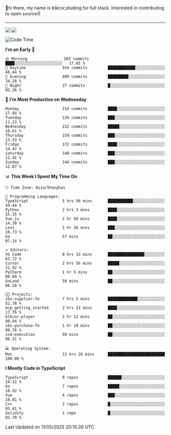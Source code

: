 👋hi there, my name is blkcor,studing for full stack.
Interested in contributing to open source✌️

<hr/>

![](https://github-readme-stats.vercel.app/api?username=blkcor)
<a href="https://github.com/blkcor/github-readme-stats">
    <img align="left" src="https://github-readme-stats.vercel.app/api/top-langs/?username=blkcor&hide=jupyter%20notebook,shaderlab,tex,c%23&langs_count=9" />
</a>


<!--START_SECTION:waka-->
![Code Time](http://img.shields.io/badge/Code%20Time-2%2C028%20hrs%2041%20mins-blue)

**I'm an Early 🐤** 

```text
🌞 Morning                203 commits         ████░░░░░░░░░░░░░░░░░░░░░   17.02 % 
🌆 Daytime                554 commits         ████████████░░░░░░░░░░░░░   46.44 % 
🌃 Evening                409 commits         █████████░░░░░░░░░░░░░░░░   34.28 % 
🌙 Night                  27 commits          █░░░░░░░░░░░░░░░░░░░░░░░░   02.26 % 
```
📅 **I'm Most Productive on Wednesday** 

```text
Monday                   214 commits         ████░░░░░░░░░░░░░░░░░░░░░   17.94 % 
Tuesday                  134 commits         ███░░░░░░░░░░░░░░░░░░░░░░   11.23 % 
Wednesday                222 commits         █████░░░░░░░░░░░░░░░░░░░░   18.61 % 
Thursday                 159 commits         ███░░░░░░░░░░░░░░░░░░░░░░   13.33 % 
Friday                   172 commits         ████░░░░░░░░░░░░░░░░░░░░░   14.42 % 
Saturday                 148 commits         ███░░░░░░░░░░░░░░░░░░░░░░   12.41 % 
Sunday                   144 commits         ███░░░░░░░░░░░░░░░░░░░░░░   12.07 % 
```


📊 **This Week I Spent My Time On** 

```text
🕑︎ Time Zone: Asia/Shanghai

💬 Programming Languages: 
TypeScript               5 hrs 58 mins       ███████████░░░░░░░░░░░░░░   44.44 % 
Python                   2 hrs 3 mins        ████░░░░░░░░░░░░░░░░░░░░░   15.35 % 
Vue.js                   1 hr 56 mins        ████░░░░░░░░░░░░░░░░░░░░░   14.39 % 
Less                     1 hr 26 mins        ███░░░░░░░░░░░░░░░░░░░░░░   10.73 % 
Go                       57 mins             ██░░░░░░░░░░░░░░░░░░░░░░░   07.14 % 

🔥 Editors: 
VS Code                  8 hrs 33 mins       ████████████████░░░░░░░░░   63.72 % 
Cursor                   2 hrs 56 mins       █████░░░░░░░░░░░░░░░░░░░░   21.92 % 
PyCharm                  1 hr 5 mins         ██░░░░░░░░░░░░░░░░░░░░░░░   08.09 % 
GoLand                   50 mins             ██░░░░░░░░░░░░░░░░░░░░░░░   06.28 % 

🐱‍💻 Projects: 
sbs-supplier-fe          7 hrs 5 mins        █████████████░░░░░░░░░░░░   52.78 % 
mcp_getting_started      2 hrs 23 mins       ████░░░░░░░░░░░░░░░░░░░░░   17.76 % 
blkcor-player            1 hr 12 mins        ██░░░░░░░░░░░░░░░░░░░░░░░   08.94 % 
sbs-purchase-fe          1 hr 10 mins        ██░░░░░░░░░░░░░░░░░░░░░░░   08.76 % 
scm-execution            50 mins             ██░░░░░░░░░░░░░░░░░░░░░░░   06.31 % 

💻 Operating System: 
Mac                      13 hrs 26 mins      █████████████████████████   100.00 % 
```

**I Mostly Code in TypeScript** 

```text
TypeScript               9 repos             ██████░░░░░░░░░░░░░░░░░░░   24.32 % 
Go                       7 repos             █████░░░░░░░░░░░░░░░░░░░░   18.92 % 
Vue                      4 repos             ███░░░░░░░░░░░░░░░░░░░░░░   10.81 % 
C++                      2 repos             █░░░░░░░░░░░░░░░░░░░░░░░░   05.41 % 
Solidity                 1 repo              █░░░░░░░░░░░░░░░░░░░░░░░░   02.70 % 
```




 Last Updated on 11/05/2025 20:15:26 UTC
<!--END_SECTION:waka-->


